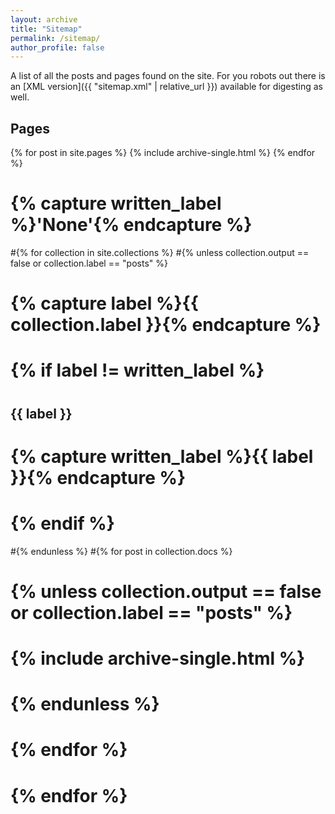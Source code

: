```yaml
---
layout: archive
title: "Sitemap"
permalink: /sitemap/
author_profile: false
---
```


A list of all the posts and pages found on the site. For you robots out there is an [XML version]({{ "sitemap.xml" | relative_url }}) available for digesting as well.

<h2>Pages</h2>
{% for post in site.pages %}
  {% include archive-single.html %}
{% endfor %}


# {% capture written_label %}'None'{% endcapture %}

#{% for collection in site.collections %}
#{% unless collection.output == false or collection.label == "posts" %}
#  {% capture label %}{{ collection.label }}{% endcapture %}
#  {% if label != written_label %}
#  <h2>{{ label }}</h2>
#  {% capture written_label %}{{ label }}{% endcapture %}
#  {% endif %}
#{% endunless %}
#{% for post in collection.docs %}
#  {% unless collection.output == false or collection.label == "posts" %}
#  {% include archive-single.html %}
#  {% endunless %}
# {% endfor %}
# {% endfor %}
